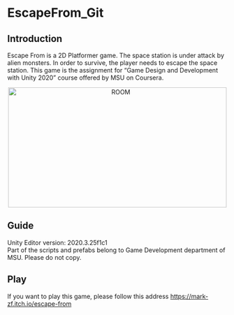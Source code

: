 # EscapeFrom_Git

## Introduction  
Escape From is a 2D Platformer game. The space station is under attack by alien monsters. In order to survive, the player needs to escape the space station. 
This game is the assignment for “Game Design and Development with Unity 2020” course offered by MSU on Coursera.

<div align=center><img src="https://user-images.githubusercontent.com/61057370/200103960-94feb17a-8d80-4255-b47c-12ffbcd546b9.png" width="500" height="275" alt="ROOM"/></div>

## Guide
Unity Editor version: 2020.3.25f1c1  
Part of the scripts and prefabs belong to Game Development department of MSU. Please do not copy. 

## Play 
If you want to play this game, please follow this address https://mark-zf.itch.io/escape-from
